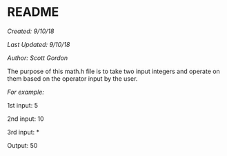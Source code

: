 # README

*Created: 9/10/18*

*Last Updated: 9/10/18*

*Author: Scott Gordon*



The purpose of this math.h file is to take two input integers and operate on them based on the operator input by the user.

*For example:*

1st input: 5

2nd input: 10

3rd input: *

Output: 50
